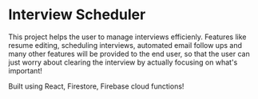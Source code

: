 # Interview Scheduler 

This project helps the user to manage interviews efficienly. Features like resume editing, scheduling interviews, automated email follow ups and many other features will be provided to the end user, so that the user can just worry about clearing the interview by actually focusing on what's important!

Built using React, Firestore, Firebase cloud functions!
